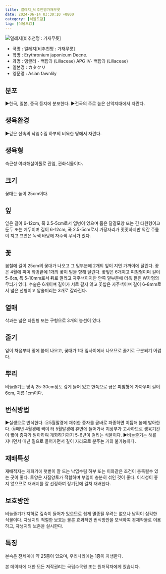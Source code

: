 ```yaml
---
title: 얼레지_비추천명가재무릇
date: 2024-06-14 03:30:10 +0800
category: [식물도감]
tag: [식물도감]
---
```




![얼레지[비추천명 : 가재무릇]](/fileUpload/plants/basic/Liliaceae/Erythronium/666/1_th2.JPG)
- 국명 : 얼레지[비추천명 : 가재무릇]
- 학명 : Erythronium japonicum Decne.
- 과명 : 앵글러 - 백합과 (Liliaceae) APG Ⅳ- 백합과 (Liliaceae)
- 일본명 : カタクリ
- 영문명 : Asian fawnlily


## 분포
▶한국, 일본, 중국 등지에 분포한다.▶전국의 주로 높은 산악지대에서 자란다.
## 생육환경
▶깊은 산속의 낙엽수림 하부의 비옥한 땅에서 자란다.
## 생육형
숙근성 여러해살이풀로 관엽, 관화식물이다.
## 크기
꽃대는 높이 25cm이다.
## 잎
잎은 길이 6-12cm, 폭 2.5-5cm로서 엽병이 있으며 좁은 달걀모양 또는 긴 타원형이고 둔두 또는 예두이며 길이 6-12cm, 폭 2.5-5cm로서 가장자리가 밋밋하지만 약간 주름이 지고 표면은 녹색 바탕에 자주색 무늬가 있다.
## 꽃
봄철에 길이 25cm의 꽃대가 나오고 그 밑부분에 2개의 잎이 지면 가까이에 달린다. 꽃은 4월에 피며 화경끝에 1개의 꽃이 밑을 향해 달린다. 꽃잎은 6개이고 피침형이며 길이 5-6㎝, 폭 5-10mm로서 뒤로 말리고 자주색이지만 안쪽 밑부분에 더욱 짙은 W자형의 무늬가 있다. 수술은 6개이며 길이가 서로 같지 않고 꽃밥은 자주색이며 길이 6-8mm로서 넓은 선형이고 암술머리는 3개로 갈라진다.
## 열매
삭과는 넓은 타원형 또는 구형으로 3개의 능선이 있다.
## 줄기
잎이 처음부터 땅에 붙어 나오고, 꽃대가 1대 잎사이에서 나오므로 줄기로 구분되기 어렵다.
## 뿌리
비늘줄기는 땅속 25-30cm정도 깊게 들어 있고 한쪽으로 굽은 피침형에 가까우며 길이 6cm, 지름 1cm이다.
## 번식방법
▶실생으로 번식한다. ⓐ5월말경에 채취한 종자를 곧바로 파종하면 이듬해 봄에 발아한다. ⓑ매년 4월경에 싹이 터 5월말경에 휴면에 들어가서 지상부가 고사하므로 생육기간이 짧아 종자가 발아하여 개화하기까지 5-6년이 걸리는 식물이다. ▶비늘줄기는 해를 지나면서 매년 밑으로 들어가면서 깊이 자라므로 분주는 거의 불가능하다.
## 재배특성
재배적지는 개화기에 햇볕이 잘 드는 낙엽수림 하부 또는 이와같은 조건이 충족될수 있는 곳이 좋다. 토양은 사질양토가 적합하며 부엽이 충분히 섞인 것이 좋다. 이식성이 좋지 않으므로 재배지를 잘 선정하여 장기간에 걸쳐 재배한다.
## 보호방안
비늘줄기가 지하로 깊숙이 들어가 있으므로 쉽게 멸종될 우려는 없으나 남획이 심각한 식물이다. 자생지의 적절한 보호는 물론 효과적인 번식방안을 모색하여 경제작물로 이용하고, 자생지외 보존을 실시한다.
## 특징
본속은 전세계에 약 25종이 있으며, 우리나라에는 1종이 자생한다.






본 데이터에 대한 모든 저작권리는 국립수목원 또는 원저작자에게 있습니다.
